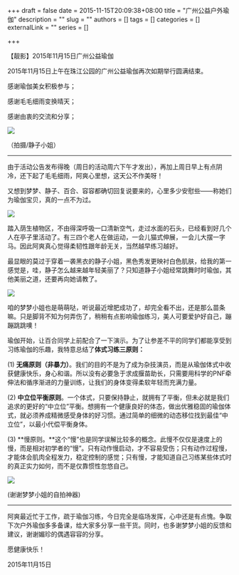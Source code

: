 +++
draft = false
date = 2015-11-15T20:09:38+08:00
title = "广州公益户外瑜伽"
description = ""
slug = ""
authors = []
tags = []
categories = []
externalLink = ""
series = []

+++

【靓影】2015年11月15日广州公益瑜伽

2015年11月15日上午在珠江公园的广州公益瑜伽再次如期举行圆满结束。

感谢瑜伽美女积极参与；

感谢毛毛细雨变换晴天；

感谢由衷的交流和分享；

![](https://oss.coolmoe.com/wp-content/uploads202406062131782.jpg)

（拍摄/静子小姐）

---

由于活动公告发布得晚（周日的活动周六下午才发出），再加上周日早上有点阴冷，还下起了毛毛细雨，阿爽心里想，这天公不作美呀！

又想到梦梦、静子、百合、容容都确切回复说要来的，心里多少安慰些——称她们为瑜伽宝贝，真的一点不为过。

![](https://oss.coolmoe.com/wp-content/uploads202406062131165.jpg)

踏入荫生植物区，不由得深呼吸一口清新空气，走过水面的石头，已经看到好几个人在亭子里活动了。有三四个老人在做运动，一会儿猫式伸展，一会儿大摆一字马。因此阿爽真心觉得柔韧性跟年龄无关，当然越早练习越好。

最显眼的莫过于穿着一袭黑衣的静子小姐，黑色秀发更映衬白色肌肤，给我的第一感觉是，哇，静子怎么越来越年轻美丽了？只知道静子小姐经常跳舞时时瑜伽，其他美丽之道，还要再向她请教了。

![](https://oss.coolmoe.com/wp-content/uploads202406062131166.jpg)

咱的梦梦小姐也是萌萌哒，听说最近增肥成功了，却完全看不出，还是那么苗条嘛。只是脚背不知为何弄伤了，稍稍有点影响瑜伽练习，美人可要爱护好自己，蹦蹦跳跳噢！

瑜伽开始，让百合同学上前配合了一下演示。为了让参差不平的同学们都能享受到习练瑜伽的乐趣，我特意总结了**体式习练三原则：**

(1) **无痛原则（非暴力）**。我们的目的不是为了成为杂技演员，而是从瑜伽体式中收获健康快乐，身心和谐。所以没有必要急于求成揠苗助长，只需要用科学的PNF牵伸法和循序渐进的力量训练，让我们的身体变得柔软年轻而充满力量。

(2) **中立位平衡原则**。一个体式，只要保持静止，就拥有了平衡，但未必就是我们追求的更好的“中立位”平衡。想拥有一个健康良好的体态，做出优雅稳固的瑜伽体式，就必须养成精微感受身体的好习惯。通过简单的细微的动态移位找到最佳“中立位”，以最小代偿平衡身体。

(3) **慢原则。**这个“慢”也是同学误解比较多的概念。此慢不仅仅是速度上的慢，而是相对初学者的“慢”。只有动作慢启动，才不容易受伤；只有动作过程慢，才能体会肌肉全程发力，稳定控制的感觉；只有慢，才能知道自己习练某些体式时的真正实力如何，而不是仅靠惯性忽悠自己。

![](https://oss.coolmoe.com/wp-content/uploads202406062131167.jpg)

(谢谢梦梦小姐的自拍神器)

---

阿爽最近忙于工作，疏于瑜伽习练，今日完全是临场发挥，心中还是有点愧。争取下次户外瑜伽多多备课，给大家多分享一些干货。同时，也多谢梦梦小姐的反馈和建议，谢谢媚珍的偶遇容容的分享。

愿健康快乐！

2015年11月15日
